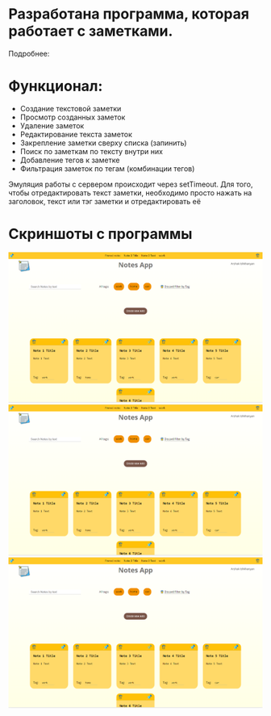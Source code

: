 # Разработана программа, которая работает с заметками.
Подробнее:

# Функционал:
- Создание текстовой заметки
- Просмотр созданных заметок
- Удаление заметок
- Редактирование текста заметок
- Закрепление заметки сверху списка (запинить)
- Поиск по заметкам по тексту внутри них
- Добавление тегов к заметке
- Фильтрация заметок по тегам (комбинации тегов)

Эмуляция работы с сервером происходит через setTimeout.
Для того, чтобы отредактировать текст заметки, необходимо просто нажать на заголовок, текст или тэг заметки и отредактировать её

# Скриншоты с программы

![image1](https://github.com/arshak0/react-note-app/blob/main/public/screenshots%20from%20app/Screenshot_1.png)
![image2](https://github.com/arshak0/react-note-app/blob/main/public/screenshots%20from%20app/Screenshot_1.png)
![image3](https://github.com/arshak0/react-note-app/blob/main/public/screenshots%20from%20app/Screenshot_1.png)
